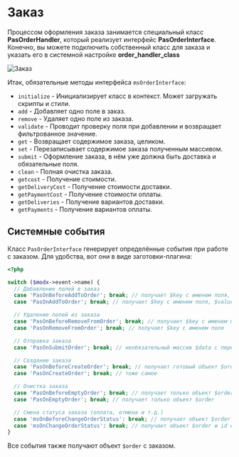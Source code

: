 # Заказ

Процессом оформления заказа занимается специальный класс **PasOrderHandler**, который реализует интерфейс **PasOrderInterface**.
Конечно, вы можете подключить собственный класс для заказа и указать его в системной настройке **order_handler_class**

![Заказ](https://file.modx.pro/files/4/8/3/483ef49c65873a11583048dd19e9eb85.png)

Итак, обязательные методы интерфейса `msOrderInterface`:

- `initialize` - Инициализирует класс в контекст. Может загружать скрипты и стили.
- `add` - Добавляет одно поле в заказ.
- `remove` - Удаляет одно поле из заказа.
- `validate` - Проводит проверку поля при добавлении и возвращает фильтрованное значение.
- `get` - Возвращает содержимое заказа, целиком.
- `set` - Перезаписывает содержимое заказа полученным массивом.
- `submit` - Оформление заказа, в нём уже должна быть доставка и обязательные поля.
- `clean` - Полная очистка заказа.
- `getcost` - Получение стоимости.
- `getDeliveryCost` - Получение стоимости доставки.
- `getPaymentCost` - Получение стоимости оплаты.
- `getDeliveries` - Получение вариантов доставки.
- `getPayments` - Получение вариантов оплаты.

## Системные события

Класс `PasOrderInterface` генерирует определённые события при работе с заказом. Для удобства, вот они в виде заготовки-плагина:

```php
<?php

switch ($modx->event->name) {
  // Добавление полей в заказ
  case 'PasOnBeforeAddToOrder'; break; // получает $key с именем поля, $value - значение поля
  case 'PasOnAddToOrder'; break; // получает $key с именем поля, $value - значение поля

  // Удаление полей из заказа
  case 'PasOnBeforeRemoveFromOrder'; break; // получает $key с именем поля
  case 'PasOnRemoveFromOrder'; break; // получает $key с именем поля

  // Отправка заказа
  case 'PasOnSubmitOrder'; break; // необязательный массив $data с переназначаемыми полями

  // Создание заказа
  case 'PasOnBeforeCreateOrder'; break; // получает готовый объект $order со всеми прицепленными объектами
  case 'PasOnCreateOrder'; break; // тоже самое

  // Очистка заказа
  case 'PasOnBeforeEmptyOrder'; break; // получает только объект $order
  case 'PasOnEmptyOrder'; break; // получает только объект $order

  // Смена статуса заказа (оплата, отмена и т.д.)
  case 'msOnBeforeChangeOrderStatus': break; // получает объект $order и id статуса в $status
  case 'msOnChangeOrderStatus': break; // получает объект $order и id статуса в $status
}
```

Все события также получают объект `$order` с заказом.

